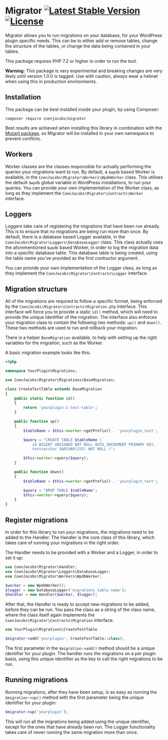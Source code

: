 # Migrator [![Latest Stable Version](https://poser.pugx.org/coenjacobs/migrator/v/stable.svg)](https://packagist.org/packages/coenjacobs/migrator) [![License](https://poser.pugx.org/coenjacobs/migrator/license.svg)](https://packagist.org/packages/coenjacobs/migrator)

Migrator allows you to run migrations on your database, for your WordPress plugin specific needs. This can be to either add or remove tables, change the structure of the tables, or change the data being contained in your tables.

This package requires PHP 7.2 or higher in order to run the tool.

**Warning:** This package is very experimental and breaking changes are very likely until version 1.0.0 is tagged. Use with caution, always wear a helmet when using this in production environments.

## Installation

This package can be best installed inside your plugin, by using Composer:

`composer require coenjacobs/migrator`

Best results are achieved when installing this library in combination with the [Mozart package](https://github.com/coenjacobs/mozart), so Migrator will be installed in your own namespace to prevent conflicts.

## Workers

Worker classes are the classes responsible for actually performing the queries your migrations want to run. By default, a `$wpdb` based Worker is available, in the `CoenJacobs\Migrator\Workers\WpdbWorker` class. This utilises the default `$wpdb` global variable in WordPress installations, to run your queries. You can provide your own implementation of the Worker class, as long as they implement the `CoenJacobs\Migrator\Contracts\Worker` interface.

## Loggers

Loggers take care of registering the migrations that have been run already. This is to ensure that no migrations are being run more than once. By default, there is a database based Logger available, in the `CoenJacobs\Migrator\Loggers\DatabaseLogger` class. This class actually uses the aforementioned `$wpdb` based Worker, in order to log the migration data into a specific database table. This database table is being created, using the table name you've provided as the first contructor argument.

You can provide your own implementation of the Logger class, as long as they implement the `CoenJacobs\Migrator\Contracts\Logger` interface.

## Migration structure

All of the migrations are required to follow a specific format, being enforced by the `CoenJacobs\Migrator\Contracts\Migration.php` interface. This interface will force you to provide a static `id()` method, which will need to provide the unique identifier of the migration. The interface also enforces your migration class to contain the following two methods: `up()` and `down()`. These two methods are used to run and rollback your migration.

There is a helper `BaseMigration` available, to help with setting up the right variables for the migration, such as the Worker.

A basic migration example looks like this:

```php
<?php

namespace YourPlugin\Migrations;

use CoenJacobs\Migrator\Migrations\BaseMigration;

class CreateTestTable extends BaseMigration
{
    public static function id()
    {
        return 'yourplugin-1-test-table';
    }

    public function up()
    {
        $tableName = $this->worker->getPrefix() . 'yourplugin_test';

        $query = "CREATE TABLE $tableName (
            id BIGINT UNSIGNED NOT NULL AUTO_INCREMENT PRIMARY KEY,
            testvarchar VARCHAR(255) NOT NULL )";

        $this->worker->query($query);
    }

    public function down()
    {
        $tableName = $this->worker->getPrefix() . 'yourplugin_test';

        $query = "DROP TABLE $tableName";
        $this->worker->query($query);
    }
}
```

## Register migrations

In order for this library to run your migrations, the migrations need to be added to the Handler. The Handler is the core class of this library, which takes care of running your migrations in the right order.

The Handler needs to be provided with a Worker and a Logger, in order to set it up:

```php
use CoenJacobs\Migrator\Handler;
use CoenJacobs\Migrator\Loggers\DatabaseLogger;
use CoenJacobs\Migrator\Workers\WpdbWorker;

$worker = new WpdbWorker();
$logger = new DatabaseLogger('migrations_table_name');
$handler = new Handler($worker, $logger);
```

After that, the Handler is ready to accept new migrations to be added, before they can be run. You pass the class as a string of the class name, where the class itself again implements the `CoenJacobs\Migrator\Contracts\Migration` interface:

```php
use YourPlugin\Migrations\CreateTestTable

$migrator->add('yourplugin', CreateTestTable::class);
```

The first parameter in the `$migration->add()` method should be a unique identifier for your plugin. The handler runs the migrations on a per plugin basis, using this unique identifier as the key to call the right migrations to be run. 

## Running migrations

Running migrations, after they have been setup, is as easy as running the `$migration->up()` method with the first parameter being the unique identifier for your plugin:

```php
$migrator->up('yourplugin');
```

This will run all the migrations being added using the unique identifier, except for the ones that have already been run. The Logger functionality takes care of never running the same migration more than once.